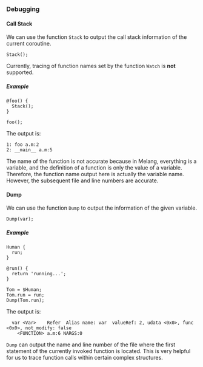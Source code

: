 ### Debugging



#### Call Stack

We can use the function  `Stack` to output the call stack information of the current coroutine.

```
Stack();
```

Currently, tracing of function names set by the function `Watch` is **not** supported.

##### Example

```
@foo() {
  Stack();
}

foo();
```

The output is:

```
1: foo a.m:2
2: __main__ a.m:5
```

The name of the function is not accurate because in Melang, everything is a variable, and the definition of a function is only the value of a variable. Therefore, the function name output here is actually the variable name. However, the subsequent file and line numbers are accurate.



#### Dump

We can use the function `Dump` to output the information of the given variable.

```
Dump(var);
```



##### Example

```
Human {
  run;
}

@run() {
  return 'running...';
}

Tom = $Human;
Tom.run = run;
Dump(Tom.run);
```

The output is:

```
  var <Var>    Refer  Alias name: var  valueRef: 2, udata <0x0>, func <0x0>, not_modify: false
    <FUNCTION> a.m:6 NARGS:0
```

`Dump` can output the name and line number of the file where the first statement of the currently invoked function is located. This is very helpful for us to trace function calls within certain complex structures.